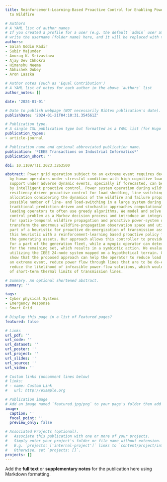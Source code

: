 ```yaml
---
title: Reinforcement-Learning-Based Proactive Control for Enabling Power Grid Resilience
  to Wildfire

# Authors
# A YAML list of author names
# If you created a profile for a user (e.g. the default `admin` user at `content/authors/admin/`), 
# write the username (folder name) here, and it will be replaced with their full name and linked to their profile.
authors:
- Salah Uddin Kadir
- Subir Majumder
- Anurag K. Srivastava
- Ajay Dev Chhokra
- Himanshu Neema
- Abhishek Dubey
- Aron Laszka

# Author notes (such as 'Equal Contribution')
# A YAML list of notes for each author in the above `authors` list
author_notes: []

date: '2024-01-01'

# Date to publish webpage (NOT necessarily Bibtex publication's date).
publishDate: '2024-01-21T04:10:31.354561Z'

# Publication type.
# A single CSL publication type but formatted as a YAML list (for Hugo requirements).
publication_types:
- article-journal

# Publication name and optional abbreviated publication name.
publication: '*IEEE Transactions on Industrial Informatics*'
publication_short: ''

doi: 10.1109/TII.2023.3263500

abstract: Power grid operation subject to an extreme event requires decision-making
  by human operators under stressful condition with high cognitive load. Decision
  support under adverse dynamic events, specially if forecasted, can be supplemented
  by intelligent proactive control. Power system operation during wildfires require
  resiliency-driven proactive control for load shedding, line switching and resource
  allocation considering the dynamics of the wildfire and failure propagation. However,
  possible number of line- and load-switching in a large system during an event make
  traditional prediction-driven and stochastic approaches computationally intractable,
  leading operators to often use greedy algorithms. We model and solve the proactive
  control problem as a Markov decision process and introduce an integrated testbed
  for spatio-temporal wildfire propagation and proactive power-system operation. We
  transform the enormous wildfire-propagation observation space and utilize it as
  part of a heuristic for proactive de-energization of transmission assets. We integrate
  this heuristic with a reinforcement-learning based proactive policy for controlling
  the generating assets. Our approach allows this controller to provide setpoints
  for a part of the generation fleet, while a myopic operator can determine the setpoints
  for the remaining set, which results in a symbiotic action. We evaluate our approach
  utilizing the IEEE 24-node system mapped on a hypothetical terrain. Our results
  show that the proposed approach can help the operator to reduce load loss during
  an extreme event, reduce power flow through lines that are to be de-energized, and
  reduce the likelihood of infeasible power-flow solutions, which would indicate violation
  of short-term thermal limits of transmission lines.

# Summary. An optional shortened abstract.
summary: ''

tags:
- Cyber physical Systems
- Emergency Response
- Smart Grid

# Display this page in a list of Featured pages?
featured: false

# Links
url_pdf: ''
url_code: ''
url_dataset: ''
url_poster: ''
url_project: ''
url_slides: ''
url_source: ''
url_video: ''

# Custom links (uncomment lines below)
# links:
# - name: Custom Link
#   url: http://example.org

# Publication image
# Add an image named `featured.jpg/png` to your page's folder then add a caption below.
image:
  caption: ''
  focal_point: ''
  preview_only: false

# Associated Projects (optional).
#   Associate this publication with one or more of your projects.
#   Simply enter your project's folder or file name without extension.
#   E.g. `projects: ['internal-project']` links to `content/project/internal-project/index.md`.
#   Otherwise, set `projects: []`.
projects: []
---
```


Add the **full text** or **supplementary notes** for the publication here using Markdown formatting.
